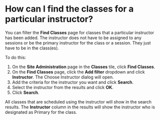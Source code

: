 # How can I find the classes for a particular instructor?

You can filter the **Find Classes** page for classes that a particular instructor has been added. The instructor does not have to be assigned to any sessions or be the primary instructor for the class or a session. They just have to be in the class(es).

To do this:
1. On the **Site Administration** page in the **Classes** tile, click **Find Classes**.
1. On the **Find Classes** page, click the **Add filter** dropdown and click **Instructor**. The Choose Instructor dialog will open.
1. Add the criteria for the instructor you want and click **Search**.
1. Select the instructor from the results and click **OK**.
1. Click **Search**.

All classes that are scheduled using the instructor will show in the search results. The **Instructor** column in the results will show the instructor who is designated as Primary for the class.
